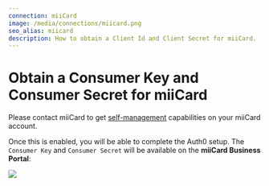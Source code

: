 ```yaml
---
connection: miiCard
image: /media/connections/miicard.png
seo_alias: miicard
description: How to obtain a Client Id and Client Secret for miiCard.
---
```


# Obtain a Consumer Key and Consumer Secret for miiCard

Please contact miiCard to get [self-management](http://www.miicard.com/developers/self-management) capabilities on your miiCard account.

Once this is enabled, you will be able to complete the Auth0 setup. The `Consumer Key` and `Consumer Secret` will be available on the __miiCard Business Portal__:

![](/media/articles/connections/social/miicard/miicard-businessportal.png)
